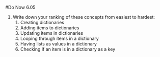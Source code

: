 #Do Now 6.05

1. Write down your ranking of these concepts from easiest to hardest: 
	1. Creating dictionaries
	2. Adding items to dictionaries
	3. Updating items in dictionaries
	4. Looping through items in a dictionary
	5. Having lists as values in a dictionary
	6. Checking if an item is in a dictionary as a key
